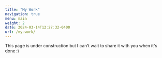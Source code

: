 ```yaml
---
title: "My Work"
navigation: true
menu: main
weight: 2
date: 2024-03-14T12:27:32-0400
url: /my-work/
---
```

This page is under construction but I can't wait to share it with you when it's done :)
